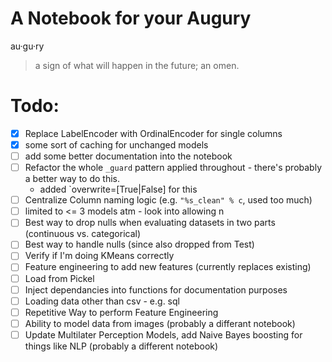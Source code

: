 # A Notebook for your Augury
au·gu·ry
> a sign of what will happen in the future; an omen.


# Todo:
* [x] Replace LabelEncoder with OrdinalEncoder for single columns
* [x] some sort of caching for unchanged models 
* [ ] add some better documentation into the notebook
* [ ] Refactor the whole `_guard` pattern applied throughout - there's probably a better way to do this.
    * added `overwrite=[True|False] for this
* [ ] Centralize Column naming logic (e.g. `"%s_clean" % c`, used too much)
* [ ] limited to <= 3 models atm - look into allowing n
* [ ] Best way to drop nulls when evaluating datasets in two parts (continuous vs. categorical)
* [ ] Best way to handle nulls (since also dropped from Test)
* [ ] Verify if I'm doing KMeans correctly
* [ ] Feature engineering to add new features (currently replaces existing)
* [ ] Load from Pickel
* [ ] Inject dependancies into functions for documentation purposes
* [ ] Loading data other than csv - e.g. sql
* [ ] Repetitive Way to perform Feature Engineering 
* [ ] Ability to model data from images (probably a differant notebook)
* [ ] Update Multilater Perception Models, add Naive Bayes boosting for things like NLP (probably a different notebook)